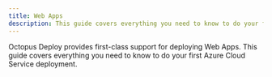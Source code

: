 ```yaml
---
title: Web Apps
description: This guide covers everything you need to know to do your first Azure Web App deployment.
---
```


Octopus Deploy provides first-class support for deploying Web Apps. This guide covers everything you need to know to do your first Azure Cloud Service deployment.
